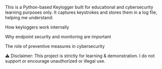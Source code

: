 This is a Python-based Keylogger built for educational and cybersecurity learning purposes only.
It captures keystrokes and stores them in a log file, helping me understand:

How keyloggers work internally

Why endpoint security and monitoring are important

The role of preventive measures in cybersecurity

⚠️ Disclaimer: This project is strictly for learning & demonstration.
I do not support or encourage unauthorized or illegal use.
